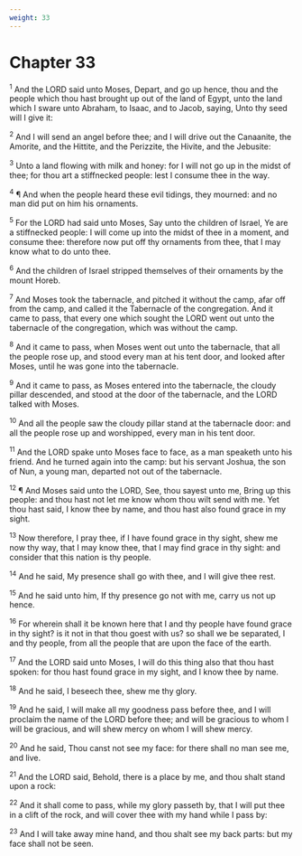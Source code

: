 ```yaml
---
weight: 33
---
```


# Chapter 33

<sup>1</sup> And the LORD said unto Moses, Depart, and go up hence, thou and the people which thou hast brought up out of the land of Egypt, unto the land which I sware unto Abraham, to Isaac, and to Jacob, saying, Unto thy seed will I give it: 

<sup>2</sup> And I will send an angel before thee; and I will drive out the Canaanite, the Amorite, and the Hittite, and the Perizzite, the Hivite, and the Jebusite: 

<sup>3</sup> Unto a land flowing with milk and honey: for I will not go up in the midst of thee; for thou art a stiffnecked people: lest I consume thee in the way. 

<sup>4</sup> ¶ And when the people heard these evil tidings, they mourned: and no man did put on him his ornaments. 

<sup>5</sup> For the LORD had said unto Moses, Say unto the children of Israel, Ye are a stiffnecked people: I will come up into the midst of thee in a moment, and consume thee: therefore now put off thy ornaments from thee, that I may know what to do unto thee. 

<sup>6</sup> And the children of Israel stripped themselves of their ornaments by the mount Horeb. 

<sup>7</sup> And Moses took the tabernacle, and pitched it without the camp, afar off from the camp, and called it the Tabernacle of the congregation. And it came to pass, that every one which sought the LORD went out unto the tabernacle of the congregation, which was without the camp. 

<sup>8</sup> And it came to pass, when Moses went out unto the tabernacle, that all the people rose up, and stood every man at his tent door, and looked after Moses, until he was gone into the tabernacle. 

<sup>9</sup> And it came to pass, as Moses entered into the tabernacle, the cloudy pillar descended, and stood at the door of the tabernacle, and the LORD talked with Moses. 

<sup>10</sup> And all the people saw the cloudy pillar stand at the tabernacle door: and all the people rose up and worshipped, every man in his tent door. 

<sup>11</sup> And the LORD spake unto Moses face to face, as a man speaketh unto his friend. And he turned again into the camp: but his servant Joshua, the son of Nun, a young man, departed not out of the tabernacle. 

<sup>12</sup> ¶ And Moses said unto the LORD, See, thou sayest unto me, Bring up this people: and thou hast not let me know whom thou wilt send with me. Yet thou hast said, I know thee by name, and thou hast also found grace in my sight. 

<sup>13</sup> Now therefore, I pray thee, if I have found grace in thy sight, shew me now thy way, that I may know thee, that I may find grace in thy sight: and consider that this nation is thy people. 

<sup>14</sup> And he said, My presence shall go with thee, and I will give thee rest. 

<sup>15</sup> And he said unto him, If thy presence go not with me, carry us not up hence. 

<sup>16</sup> For wherein shall it be known here that I and thy people have found grace in thy sight? is it not in that thou goest with us? so shall we be separated, I and thy people, from all the people that are upon the face of the earth. 

<sup>17</sup> And the LORD said unto Moses, I will do this thing also that thou hast spoken: for thou hast found grace in my sight, and I know thee by name. 

<sup>18</sup> And he said, I beseech thee, shew me thy glory. 

<sup>19</sup> And he said, I will make all my goodness pass before thee, and I will proclaim the name of the LORD before thee; and will be gracious to whom I will be gracious, and will shew mercy on whom I will shew mercy. 

<sup>20</sup> And he said, Thou canst not see my face: for there shall no man see me, and live. 

<sup>21</sup> And the LORD said, Behold, there is a place by me, and thou shalt stand upon a rock: 

<sup>22</sup> And it shall come to pass, while my glory passeth by, that I will put thee in a clift of the rock, and will cover thee with my hand while I pass by: 

<sup>23</sup> And I will take away mine hand, and thou shalt see my back parts: but my face shall not be seen. 


